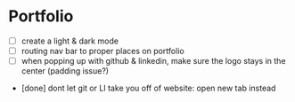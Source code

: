 # Portfolio
- [ ] create a light & dark mode
- [ ] routing nav bar to proper places on portfolio 
- [ ] when popping up with github & linkedin, make sure the logo stays in the center (padding issue?)
- [done] dont let git or LI take you off of website: open new tab instead